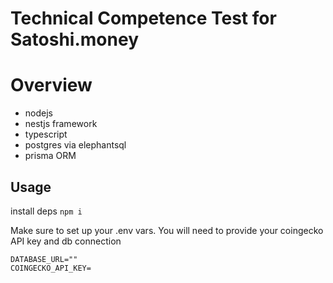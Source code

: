 # Technical Competence Test for Satoshi.money

# Overview

- nodejs
- nestjs framework
- typescript
- postgres via elephantsql
- prisma ORM

## Usage

install deps
`npm i`

Make sure to set up your .env vars. You will need to provide your coingecko API key and db connection
```
DATABASE_URL=""
COINGECKO_API_KEY=
```